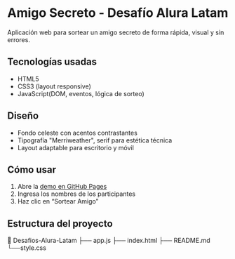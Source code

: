 # Amigo Secreto - Desafío Alura Latam

Aplicación web para sortear un amigo secreto de forma rápida, visual y sin errores.

## Tecnologías usadas

- HTML5
- CSS3 (layout responsive)
- JavaScript(DOM, eventos, lógica de sorteo)

## Diseño

- Fondo celeste con acentos contrastantes
- Tipografía "Merriweather", serif para estética técnica
- Layout adaptable para escritorio y móvil

## Cómo usar

1. Abre la [demo en GitHub Pages](https://waltercamac.github.io/Desafios-Alura-Latam/)
2. Ingresa los nombres de los participantes
3. Haz clic en “Sortear Amigo”


## Estructura del proyecto
📁 Desafios-Alura-Latam 
├── app.js 
├── index.html 
├── README.md
└──style.css 


